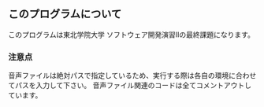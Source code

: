 ## このプログラムについて
このプログラムは東北学院大学 ソフトウェア開発演習IIの最終課題になります。

### 注意点
音声ファイルは絶対パスで指定しているため、実行する際は各自の環境に合わせてパスを入力して下さい。
音声ファイル関連のコードは全てコメントアウトしています。